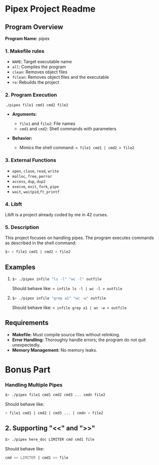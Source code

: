 # Pipex Project Readme

## Program Overview

**Program Name:** pipex

### 1. Makefile rules

- `NAME`: Target executable name
- `all`: Compiles the program
- `clean`: Removes object files
- `fclean`: Removes object files and the executable
- `re`: Rebuilds the project

### 2. Program Execution

```bash
./pipex file1 cmd1 cmd2 file2
```

- **Arguments:**
  - `file1` and `file2`: File names
  - `cmd1` and `cmd2`: Shell commands with parameters

- **Behavior:**
  - Mimics the shell command: `< file1 cmd1 | cmd2 > file2`

### 3. External Functions

- `open`, `close`, `read`, `write`
- `malloc`, `free`, `perror`
- `access`, `dup`, `dup2`
- `execve`, `exit`, `fork`, `pipe`
-  `wait`, `waitpid`,`ft_printf`

### 4. Libft

Libft is a project already coded by me in 42 curses.

### 5. Description

This project focuses on handling pipes. The program executes commands as described in the shell command:

```bash
$> < file1 cmd1 | cmd2 > file2
```

## Examples

1. ```bash
   $> ./pipex infile "ls -l" "wc -l" outfile
   ```
   Should behave like: `< infile ls -l | wc -l > outfile`

2. ```bash
   $> ./pipex infile "grep a1" "wc -w" outfile
   ```
   Should behave like: `< infile grep a1 | wc -w > outfile`

## Requirements

- **Makefile:** Must compile source files without relinking.
- **Error Handling:** Thoroughly handle errors; the program do not quit unexpectedly.
- **Memory Management:** No memory leaks.

# Bonus Part

### Handling Multiple Pipes

```bash
$> ./pipex file1 cmd1 cmd2 cmd3 ... cmdn file2
```

Should behave like:

```bash
< file1 cmd1 | cmd2 | cmd3 ... | cmdn > file2
```

## 2. Supporting "<<" and ">>"

```bash
$> ./pipex here_doc LIMITER cmd cmd1 file
```

Should behave like:

```bash
cmd << LIMITER | cmd1 >> file
```
